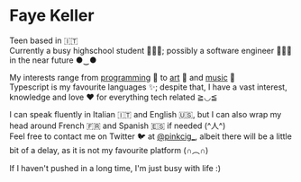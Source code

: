 # Faye Keller
Teen based in 🇮🇹  
Currently a busy highschool student 👩🏻‍🎓; possibly a software engineer 👩🏻‍💻 in the near future ●‿●

My interests range from [programming](https://github.com/pinkcig?tab=repositories) 🔧 to [art](https://www.pinterest.it/fayekllr/) 🎨 and [music](https://www.last.fm/user/pinkcig_) 🎵  
Typescript is my favourite languages ✨; despite that, I have a vast interest, knowledge and love ♥ for everything tech related ≧◡≦

I can speak fluently in Italian 🇮🇹 and English 🇺🇸, but I can also wrap my head around French 🇫🇷 and Spanish 🇪🇸 if needed (^人^)  
Feel free to contact me on Twitter 🐦 at [@pinkcig_](https://twitter.com/pinkcig_), albeit there will be a little bit of a delay, as it is not my favourite platform (∩︵∩)

If I haven't pushed in a long time, I'm just busy with life :)